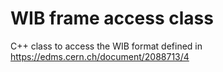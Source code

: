 # WIB frame access class

C++ class to access the WIB format defined in https://edms.cern.ch/document/2088713/4
